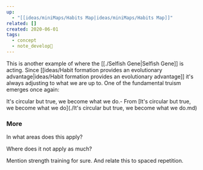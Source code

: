 ```yaml
---
up:
  - "[[ideas/miniMaps/Habits Map|ideas/miniMaps/Habits Map]]"
related: []
created: 2020-06-01
tags:
  - concept
  - note_develop🍃
---
```

This is another example of where the [[./Selfish Gene|Selfish Gene]] is acting. Since [[ideas/Habit formation provides an evolutionary advantage|ideas/Habit formation provides an evolutionary advantage]] it's always adjusting to what we are up to. One of the fundamental truism emerges once again:

It's circular but true, we become what we do.- From [It's circular but true, we become what we do](./It's circular but true, we become what we do.md)

### More
In what areas does this apply?

Where does it not apply as much?

Mention strength training for sure. And relate this to spaced repetition.



